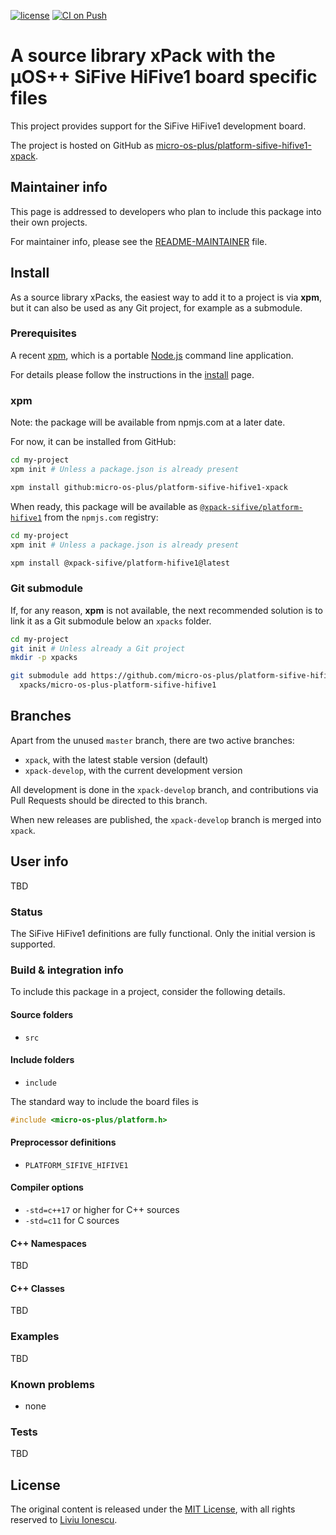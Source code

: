 [![license](https://img.shields.io/github/license/micro-os-plus/platform-sifive-hifive1-xpack)](https://github.com/micro-os-plus/platform-sifive-hifive1-xpack/blob/xpack/LICENSE)
[![CI on Push](https://github.com/micro-os-plus/platform-sifive-hifive1-xpack/workflows/CI%20on%20Push/badge.svg)](https://github.com/micro-os-plus/platform-sifive-hifive1-xpack/actions?query=workflow%3A%22CI+on+Push%22)

# A source library xPack with the µOS++ SiFive HiFive1 board specific files

This project provides support for the SiFive HiFive1 development board.

The project is hosted on GitHub as
[micro-os-plus/platform-sifive-hifive1-xpack](https://github.com/micro-os-plus/platform-sifive-hifive1-xpack).

## Maintainer info

This page is addressed to developers who plan to include this package
into their own projects.

For maintainer info, please see the
[README-MAINTAINER](README-MAINTAINER.md) file.

## Install

As a source library xPacks, the easiest way to add it to a project is via
**xpm**, but it can also be used as any Git project, for example as a submodule.

### Prerequisites

A recent [xpm](https://xpack.github.io/xpm/),
which is a portable [Node.js](https://nodejs.org/) command line application.

For details please follow the instructions in the
[install](https://xpack.github.io/install/) page.

### xpm

Note: the package will be available from npmjs.com at a later date.

For now, it can be installed from GitHub:

```sh
cd my-project
xpm init # Unless a package.json is already present

xpm install github:micro-os-plus/platform-sifive-hifive1-xpack
```

When ready, this package will be available as
[`@xpack-sifive/platform-hifive1`](https://www.npmjs.com/package/@xpack-sifive/platform-hifive1)
from the `npmjs.com` registry:

```sh
cd my-project
xpm init # Unless a package.json is already present

xpm install @xpack-sifive/platform-hifive1@latest
```

### Git submodule

If, for any reason, **xpm** is not available, the next recommended
solution is to link it as a Git submodule below an `xpacks` folder.

```sh
cd my-project
git init # Unless already a Git project
mkdir -p xpacks

git submodule add https://github.com/micro-os-plus/platform-sifive-hifive1-xpack.git \
  xpacks/micro-os-plus-platform-sifive-hifive1
```

## Branches

Apart from the unused `master` branch, there are two active branches:

- `xpack`, with the latest stable version (default)
- `xpack-develop`, with the current development version

All development is done in the `xpack-develop` branch, and contributions via
Pull Requests should be directed to this branch.

When new releases are published, the `xpack-develop` branch is merged
into `xpack`.

## User info

TBD

### Status

The SiFive HiFive1 definitions are fully functional. Only the
initial version is supported.

### Build & integration info

To include this package in a project, consider the following details.

#### Source folders

- `src`

#### Include folders

- `include`

The standard way to include the board files is

```c
#include <micro-os-plus/platform.h>
```

#### Preprocessor definitions

- `PLATFORM_SIFIVE_HIFIVE1`

#### Compiler options

- `-std=c++17` or higher for C++ sources
- `-std=c11` for C sources

#### C++ Namespaces

TBD

#### C++ Classes

TBD

### Examples

TBD

### Known problems

- none

### Tests

TBD

## License

The original content is released under the
[MIT License](https://opensource.org/licenses/MIT/),
with all rights reserved to
[Liviu Ionescu](https://github.com/ilg-ul/).
